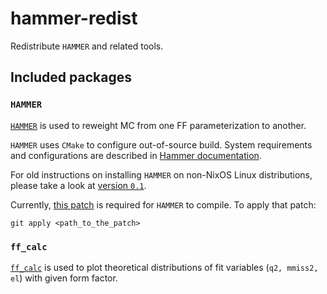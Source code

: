 # hammer-redist
Redistribute `HAMMER` and related tools.

## Included packages

### `HAMMER`

[`HAMMER`](https://gitlab.com/mpapucci/Hammer) is used to reweight MC from one FF parameterization to another.

`HAMMER` uses `CMake` to configure out-of-source build. System requirements and
configurations are described in [Hammer documentation](https://hammer.physics.lbl.gov/readme.html).

For old instructions on installing `HAMMER` on non-NixOS Linux distributions,
please take a look at [version `0.1`](https://github.com/umd-lhcb/hammer-redist/tree/0.1).

Currently, [this patch](./nix/hammer-phys/add_missing_header.patch) is required
for `HAMMER` to compile. To apply that patch:

```
git apply <path_to_the_patch>
```

### `ff_calc`

[`ff_calc`](https://github.com/manuelfs/babar_code/blob/master/inc/ff_dstaunu.hpp) is used to plot
theoretical distributions of fit variables (`q2, mmiss2, el`) with given form factor.
